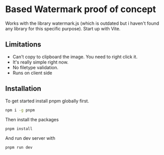 # Based Watermark proof of concept

Works with the library watermark.js (which is outdated but i haven't found any library for this specific purpose). Start up with Vite.

## Limitations
- Can't copy to clipboard the image. You need to right click it.
- It's really simple right now.
- No filetype validation.
- Runs on client side

## Installation

To get started install pnpm globally first.
```bash
npm i -g pnpm
```

Then install the packages

```
pnpm install
```

And run dev server with

```
pnpm run dev
```

